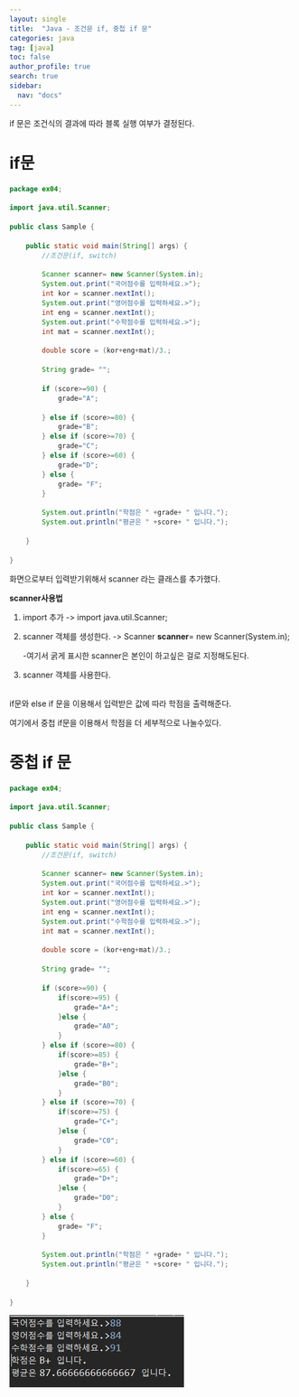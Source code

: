 ```yaml
---
layout: single
title:  "Java - 조건문 if, 중첩 if 문"
categories: java
tag: [java]
toc: false
author_profile: true
search: true
sidebar:
  nav: "docs"
---
```


if 문은 조건식의 결과에 따라 블록 실행 여부가 결정된다.



# if문

```java
package ex04;

import java.util.Scanner;

public class Sample {

	public static void main(String[] args) {
		//조건문(if, switch)
		
		Scanner scanner= new Scanner(System.in);
		System.out.print("국어점수를 입력하세요.>");
		int kor = scanner.nextInt();
		System.out.print("영어점수를 입력하세요.>");
		int eng = scanner.nextInt();
		System.out.print("수학점수를 입력하세요.>");
		int mat = scanner.nextInt();
		
		double score = (kor+eng+mat)/3.;

		String grade= "";
		
		if (score>=90) {
			grade="A";
			
		} else if (score>=80) {
			grade="B";
		} else if (score>=70) {
			grade="C";
		} else if (score>=60) {
			grade="D";
		} else {
			grade= "F";
		}
		
		System.out.println("학점은 " +grade+ " 입니다.");
		System.out.println("평균은 " +score+ " 입니다.");

	}

}
```

화면으로부터 입력받기위해서 scanner 라는 클래스를 추가했다.

**scanner사용법**

1.  import 추가 ->   import java.util.Scanner; 

2. scanner 객체를 생성한다. -> Scanner **scanner**= new Scanner(System.in); 

     -여기서 굵게 표시한 scanner은 본인이 하고싶은 걸로 지정해도된다.


3. scanner 객체를 사용한다.

​          
if문와 else if 문을 이용해서 입력받은 값에 따라 학점을 출력해준다.

여기에서 중첩 if문을 이용해서 학점을 더 세부적으로 나눌수있다.

# 중첩 if 문

```java
package ex04;

import java.util.Scanner;

public class Sample {

	public static void main(String[] args) {
		//조건문(if, switch)
		
		Scanner scanner= new Scanner(System.in);
		System.out.print("국어점수를 입력하세요.>");
		int kor = scanner.nextInt();
		System.out.print("영어점수를 입력하세요.>");
		int eng = scanner.nextInt();
		System.out.print("수학점수를 입력하세요.>");
		int mat = scanner.nextInt();
		
		double score = (kor+eng+mat)/3.;
 
		String grade= "";
		
		if (score>=90) {
			if(score>=95) {
				grade="A+";
			}else {
				grade="A0";
			}	
		} else if (score>=80) {
			if(score>=85) {
				grade="B+";
			}else {
				grade="B0";
			}
		} else if (score>=70) {
			if(score>=75) {
				grade="C+";
			}else {
				grade="C0";
			}
		} else if (score>=60) {
			if(score>=65) {
				grade="D+";
			}else {
				grade="D0";
			}
		} else {
			grade= "F";
		}
		
		System.out.println("학점은 " +grade+ " 입니다.");
		System.out.println("평균은 " +score+ " 입니다.");

	}

}
```
![학점출력](/assets/images/학점출력.JPG)